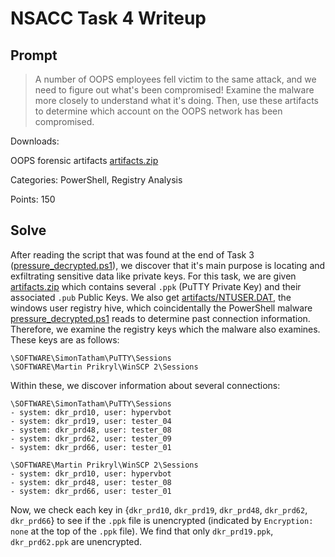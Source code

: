 # NSACC Task 4 Writeup

## Prompt

> A number of OOPS employees fell victim to the same attack, and we need to figure out what's been compromised! Examine the malware more closely to understand what it's doing. Then, use these artifacts to determine which account on the OOPS network has been compromised.

Downloads:

OOPS forensic artifacts [artifacts.zip](artifacts.zip)

Categories: PowerShell, Registry Analysis

Points: 150

## Solve

After reading the script that was found at the end of Task 3 ([pressure_decrypted.ps1](pressure_decrypted.ps1)), we discover that it's main purpose is locating and exfiltrating sensitive data like private keys. For this task, we are given [artifacts.zip](artifacts.zip) which contains several `.ppk` (PuTTY Private Key) and their associated `.pub` Public Keys. We also get [artifacts/NTUSER.DAT](artifacts/NTUSER.DAT), the windows user registry hive, which coincidentally the PowerShell malware [pressure_decrypted.ps1](pressure_decrypted.ps1) reads to determine past connection information. Therefore, we examine the registry keys which the malware also examines. These keys are as follows:

```
\SOFTWARE\SimonTatham\PuTTY\Sessions
\SOFTWARE\Martin Prikryl\WinSCP 2\Sessions
```

Within these, we discover information about several connections:

```
\SOFTWARE\SimonTatham\PuTTY\Sessions
- system: dkr_prd10, user: hypervbot
- system: dkr_prd19, user: tester_04
- system: dkr_prd48, user: tester_08
- system: dkr_prd62, user: tester_09
- system: dkr_prd66, user: tester_01

\SOFTWARE\Martin Prikryl\WinSCP 2\Sessions
- system: dkr_prd10, user: hypervbot
- system: dkr_prd48, user: tester_08
- system: dkr_prd66, user: tester_01
```

Now, we check each key in {`dkr_prd10`, `dkr_prd19`, `dkr_prd48`, `dkr_prd62`, `dkr_prd66`} to see if the `.ppk` file is unencrypted (indicated by `Encryption: none` at the top of the `.ppk` file). We find that only `dkr_prd19.ppk`, `dkr_prd62.ppk` are unencrypted.
